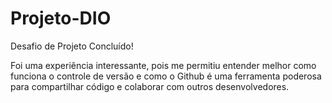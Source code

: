 # Projeto-DIO

Desafio de Projeto Concluído! 

Foi uma experiência interessante, pois me permitiu entender melhor como funciona o controle de versão e como o Github é uma ferramenta poderosa para compartilhar código e colaborar com outros desenvolvedores.
